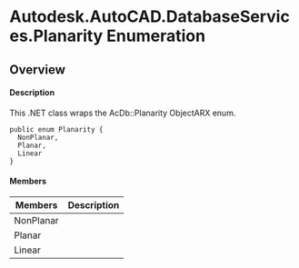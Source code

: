 # Autodesk.AutoCAD.DatabaseServices.Planarity Enumeration

## Overview

#### Description
This .NET class wraps the AcDb::Planarity ObjectARX enum.
```text
public enum Planarity {
  NonPlanar,
  Planar,
  Linear
}
```

#### Members

| Members | Description |
| --- | --- |
| NonPlanar |
| Planar |
| Linear |